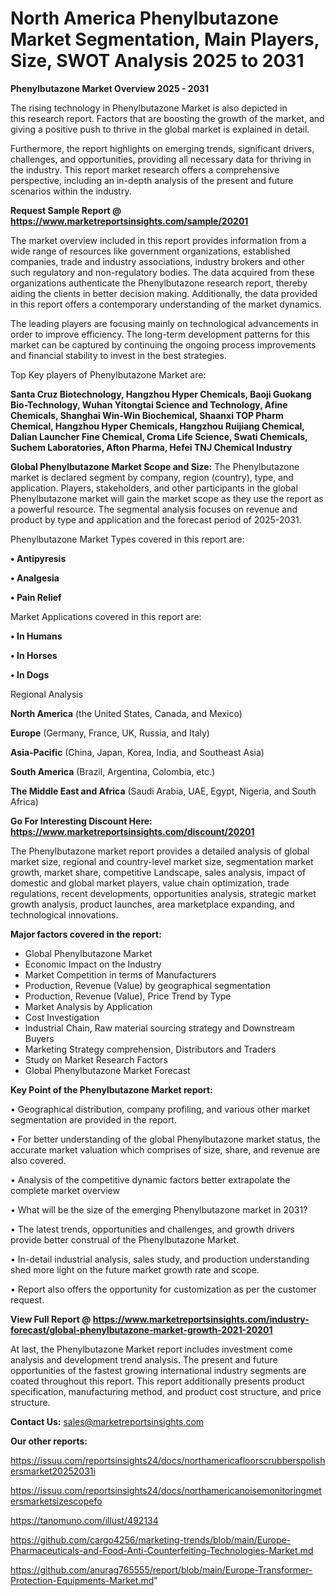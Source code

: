 # North America Phenylbutazone Market Segmentation, Main Players, Size, SWOT Analysis 2025 to 2031

<Strong> Phenylbutazone Market Overview 2025 - 2031</strong>

The rising technology in Phenylbutazone Market is also depicted in this research report. Factors that are boosting the growth of the market, and giving a positive push to thrive in the global market is explained in detail.

Furthermore, the report highlights on emerging trends, significant drivers, challenges, and opportunities, providing all necessary data for thriving in the industry. This report market research offers a comprehensive perspective, including an in-depth analysis of the present and future scenarios within the industry.

<strong>Request Sample Report @ <a href=https://www.marketreportsinsights.com/sample/20201>https://www.marketreportsinsights.com/sample/20201</a></strong>

The market overview included in this report provides information from a wide range of resources like government organizations, established companies, trade and industry associations, industry brokers and other such regulatory and non-regulatory bodies. The data acquired from these organizations authenticate the Phenylbutazone research report, thereby aiding the clients in better decision making. Additionally, the data provided in this report offers a contemporary understanding of the market dynamics.

The leading players are focusing mainly on technological advancements in order to improve efficiency. The long-term development patterns for this market can be captured by continuing the ongoing process improvements and financial stability to invest in the best strategies.

Top Key players of Phenylbutazone Market are:

<strong>Santa Cruz Biotechnology, Hangzhou Hyper Chemicals, Baoji Guokang Bio-Technology, Wuhan Yitongtai Science and Technology, Afine Chemicals, Shanghai Win-Win Biochemical, Shaanxi TOP Pharm Chemical, Hangzhou Hyper Chemicals, Hangzhou Ruijiang Chemical, Dalian Launcher Fine Chemical, Croma Life Science, Swati Chemicals, Suchem Laboratories, Afton Pharma, Hefei TNJ Chemical Industry</strong>

<strong><b>Global Phenylbutazone Market Scope and Size:</b></strong>
The Phenylbutazone market is declared segment by company, region (country), type, and application. Players, stakeholders, and other participants in the global Phenylbutazone market will gain the market scope as they use the report as a powerful resource. The segmental analysis focuses on revenue and product by type and application and the forecast period of 2025-2031.

Phenylbutazone Market Types covered in this report are:

<strong>• Antipyresis

• Analgesia

• Pain Relief</strong>

Market Applications covered in this report are:

<strong>• In Humans

• In Horses

• In Dogs</strong> 

Regional Analysis

<strong>North America</strong> (the United States, Canada, and Mexico)

<strong>Europe</strong> (Germany, France, UK, Russia, and Italy)

<strong>Asia-Pacific</strong> (China, Japan, Korea, India, and Southeast Asia)

<strong>South America</strong> (Brazil, Argentina, Colombia, etc.)

<strong>The Middle East and Africa</strong> (Saudi Arabia, UAE, Egypt, Nigeria, and South Africa)

<strong>Go For Interesting Discount Here: <a href=https://www.marketreportsinsights.com/discount/20201>https://www.marketreportsinsights.com/discount/20201</a></strong>

The Phenylbutazone market report provides a detailed analysis of global market size, regional and country-level market size, segmentation market growth, market share, competitive Landscape, sales analysis, impact of domestic and global market players, value chain optimization, trade regulations, recent developments, opportunities analysis, strategic market growth analysis, product launches, area marketplace expanding, and technological innovations.

<strong><b>Major factors covered in the report:</b></strong>
<ul>
  <li>Global Phenylbutazone Market </li>
  <li>Economic Impact on the Industry</li>
  <li>Market Competition in terms of Manufacturers</li>
  <li>Production, Revenue (Value) by geographical segmentation</li>
  <li>Production, Revenue (Value), Price Trend by Type</li>
  <li>Market Analysis by Application</li>
  <li>Cost Investigation</li>
  <li>Industrial Chain, Raw material sourcing strategy and Downstream Buyers</li>
  <li>Marketing Strategy comprehension, Distributors and Traders</li>
  <li>Study on Market Research Factors</li>
  <li>Global Phenylbutazone Market Forecast</li>
</ul>

<strong><b>Key Point of the Phenylbutazone Market report:</b></strong>

• Geographical distribution, company profiling, and various other market segmentation are provided in the report.

• For better understanding of the global Phenylbutazone market status, the accurate market valuation which comprises of size, share, and revenue are also covered.

• Analysis of the competitive dynamic factors better extrapolate the complete market overview

• What will be the size of the emerging Phenylbutazone market in 2031?

• The latest trends, opportunities and challenges, and growth drivers provide better construal of the Phenylbutazone Market.

• In-detail industrial analysis, sales study, and production understanding shed more light on the future market growth rate and scope.

• Report also offers the opportunity for customization as per the customer request.

<strong><b>View Full Report @ <a href=https://www.marketreportsinsights.com/industry-forecast/global-phenylbutazone-market-growth-2021-20201>https://www.marketreportsinsights.com/industry-forecast/global-phenylbutazone-market-growth-2021-20201</a></b></strong>


At last, the Phenylbutazone Market report includes investment come analysis and development trend analysis. The present and future opportunities of the fastest growing international industry segments are coated throughout this report. This report additionally presents product specification, manufacturing method, and product cost structure, and price structure.

<strong>Contact Us:</strong>
sales@marketreportsinsights.com

<strong>Our other reports:</strong>

<a href=https://issuu.com/reportsinsights24/docs/northamericafloorscrubberspolishersmarket20252031i>https://issuu.com/reportsinsights24/docs/northamericafloorscrubberspolishersmarket20252031i</a>

<a href=https://issuu.com/reportsinsights24/docs/northamericanoisemonitoringmetersmarketsizescopefo>https://issuu.com/reportsinsights24/docs/northamericanoisemonitoringmetersmarketsizescopefo</a>

<a href=https://tanomuno.com/illust/492134>https://tanomuno.com/illust/492134</a>

<a href=https://github.com/cargo4256/marketing-trends/blob/main/Europe-Pharmaceuticals-and-Food-Anti-Counterfeiting-Technologies-Market.md>https://github.com/cargo4256/marketing-trends/blob/main/Europe-Pharmaceuticals-and-Food-Anti-Counterfeiting-Technologies-Market.md</a>

<a href=https://github.com/anurag765555/report/blob/main/Europe-Transformer-Protection-Equipments-Market.md>https://github.com/anurag765555/report/blob/main/Europe-Transformer-Protection-Equipments-Market.md</a>"

